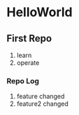 # HelloWorld

## First Repo
1. learn
2. operate

### Repo Log
1. feature changed
2. feature2 changed
